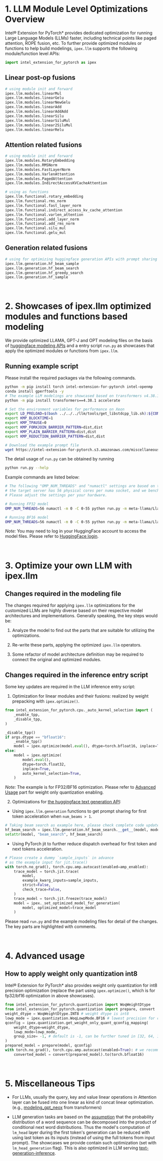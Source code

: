 ﻿# 1. LLM Module Level Optimizations Overview

Intel® Extension for PyTorch* provides dedicated optimization for running Large Language Models (LLMs) faster, including technical points like paged attention, ROPE fusion, etc. 
To further provide optimized modules or functions to help build modelings, `ipex.llm` supports the following module/function level APIs:

```python
import intel_extension_for_pytorch as ipex
```

## Linear post-op fusions

```python
# using module init and forward
ipex.llm.modules.linearMul
ipex.llm.modules.linearGelu
ipex.llm.modules.linearNewGelu
ipex.llm.modules.linearAdd
ipex.llm.modules.linearAddAdd
ipex.llm.modules.linearSilu
ipex.llm.modules.linearSiluMul
ipex.llm.modules.linear2SiluMul
ipex.llm.modules.linearRelu
```

##  Attention related fusions

```python
# using module init and forward
ipex.llm.modules.RotaryEmbedding
ipex.llm.modules.RMSNorm
ipex.llm.modules.FastLayerNorm
ipex.llm.modules.VarlenAttention
ipex.llm.modules.PagedAttention
ipex.llm.modules.IndirectAccessKVCacheAttention

# using as functions
ipex.llm.functional.rotary_embedding
ipex.llm.functional.rms_norm
ipex.llm.functional.fast_layer_norm
ipex.llm.functional.indirect_access_kv_cache_attention
ipex.llm.functional.varlen_attention
ipex.llm.functional.add_layer_norm
ipex.llm.functional.add_rms_norm
ipex.llm.functional.silu_mul
ipex.llm.functional.gelu_mul
```

## Generation related fusions

```python
# using for optimizing huggingface generation APIs with prompt sharing
ipex.llm.generation.hf_beam_sample
ipex.llm.generation.hf_beam_search
ipex.llm.generation.hf_greedy_search
ipex.llm.generation.hf_sample
```

<br>

# 2. Showcases of ipex.llm optimized modules and functions based modeling

We provide optimized LLAMA, GPT-J and OPT modeling files on the basis of [huggingface modeling APIs](https://huggingface.co/docs/transformers/en/main_classes/model) and a entry script `run.py` as showcases that apply the optimized modules or functions from `ipex.llm`.

## Running example script

Please install the required packages via the following commands.

```bash
python -m pip install torch intel-extension-for-pytorch intel-openmp
conda install gperftools -y
# The example LLM modelings are showcased based on transformers v4.38.1
python -m pip install transformers==4.38.1 accelerate

# Set the environment variables for performance on Xeon
export LD_PRELOAD=$(bash ../../../llm/tools/get_libstdcpp_lib.sh):${CONDA_PREFIX}/lib/libiomp5.so:${CONDA_PREFIX}/lib/libtcmalloc.so:${LD_PRELOAD}
export KMP_BLOCKTIME=1
export KMP_TPAUSE=0
export KMP_FORKJOIN_BARRIER_PATTERN=dist,dist
export KMP_PLAIN_BARRIER_PATTERN=dist,dist
export KMP_REDUCTION_BARRIER_PATTERN=dist,dist

# Download the example prompt file
wget https://intel-extension-for-pytorch.s3.amazonaws.com/miscellaneous/llm/prompt.json
```

The detail usage of `run.py` can be obtained by running

```bash
python run.py --help
```

Example commands are listed below:

```bash
# The following "OMP_NUM_THREADS" and "numactl" settings are based on the assumption that
# the target server has 56 physical cores per numa socket, and we benchmark with 1 socket.
# Please adjust the settings per your hardware.

# Running FP32 model
OMP_NUM_THREADS=56 numactl -m 0 -C 0-55 python run.py -m meta-llama/Llama-2-7b-hf --dtype float32

# Running BF16 model
OMP_NUM_THREADS=56 numactl -m 0 -C 0-55 python run.py -m meta-llama/Llama-2-7b-hf --dtype bfloat16
```

*Note:* You may need to log in your HuggingFace account to access the model files. Please refer to [HuggingFace login](https://huggingface.co/docs/huggingface_hub/quick-start#login).

<br>

# 3. Optimize your own LLM with ipex.llm

## Changes required in the modeling file

The changes required for applying `ipex.llm` optimizations for the customized LLMs are highly diverse based on their respective model architectures and implementations.
Generally speaking, the key steps would be:

1. Analyze the model to find out the parts that are suitable for utilizing the optimizations.

2. Re-write these parts, applying the optimized `ipex.llm` operators.

3. Some refactor of model architecture definition may be required to connect the original and optimized modules.

## Changes required in the inference entry script

Some key updates are required in the LLM inference entry script:

1. Optimization for linear modules and their fusions: realized by weight prepacking with `ipex.optimize()`.

```python
from intel_extension_for_pytorch.cpu._auto_kernel_selection import (
    _enable_tpp,
    _disable_tpp,
)

_disable_tpp()
if args.dtype == "bfloat16":
    _enable_tpp()
    model = ipex.optimize(model.eval(), dtype=torch.bfloat16, inplace=True)
else:
    model = ipex.optimize(
        model.eval(),
        dtype=torch.float32,
        inplace=True,
        auto_kernel_selection=True,
    )
```

*Note:* The example is for FP32/BF16 optimization.
Please refer to [Advanced Usage](#4-advanced-usage) part for weight only quantization enabling.

2. Optimizations for [the huggingface text generation API](https://huggingface.co/docs/transformers/en/main_classes/text_generation):

- Using `ipex.llm.generation` functions to get prompt sharing for first token acceleration when `num_beams > 1`.

```python
# Taking beam search as example here, please check complete code updates in run.py
hf_beam_search = ipex.llm.generation.hf_beam_search.__get__(model, model.__class__)
setattr(model, "beam_search", hf_beam_search)
```

- Using PyTorch jit to further reduce dispatch overhead for first token and next tokens acceleration.

```python
# Please create a dummy `sample_inputs` in advance 
# as the example input for jit.trace()
with torch.no_grad(), torch.cpu.amp.autocast(enabled=amp_enabled):
    trace_model = torch.jit.trace(
        model,
        example_kwarg_inputs=sample_inputs,
        strict=False,
        check_trace=False,
    )
    trace_model = torch.jit.freeze(trace_model)
    model = ipex._set_optimized_model_for_generation(
        model, optimized_model=trace_model
    )
```

Please read `run.py` and the example modeling files for detail of the changes.
The key parts are highlighted with comments.

<br>

# 4. Advanced usage

## How to apply weight only quantization int8

Intel® Extension for PyTorch* also provides weight only quantization for int8 precision optimization
(replace the part using `ipex.optimize()`, which is for fp32/bf16 optimization in above showcases).

```python
from intel_extension_for_pytorch.quantization import WoqWeightDtype
from intel_extension_for_pytorch.quantization import prepare, convert
weight_dtype = WoqWeightDtype.INT8 # weight dtype is int8
lowp_mode = ipex.quantization.WoqLowpMode.BF16 # lowest precision for computation
qconfig = ipex.quantization.get_weight_only_quant_qconfig_mapping(
    weight_dtype=weight_dtype,
    lowp_mode=lowp_mode,
    group_size= -1, # default is -1, can be further tuned in [32, 64, 128, 256, 512] (recommend) for better accuracy if needed
)
prepared_model = prepare(model, qconfig)
with torch.no_grad(), torch.cpu.amp.autocast(enabled=True): # we recommend to use quantization with AMP for better perf
    converted_model = convert(prepared_model).to(torch.bfloat16)
```

<br>

# 5. Miscellaneous Tips

- For LLMs, usually the query, key and value linear operations in Attention layer can be fused into one linear as kind of concat linear optimization. (e.g., [modeling_gpt_neox](https://github.com/huggingface/transformers/blob/main/src/transformers/models/gpt_neox/modeling_gpt_neox.py#L175) from transformers)
 
- LLM generation tasks are based on the [assumption](https://huggingface.co/blog/how-to-generate) that the probability distribution of a word sequence can be decomposed into the product of conditional next word distributions.
Thus the model's computation of `lm_head` layer during the first token's generation can be reduced with using last token as its inputs (instead of using the full tokens from input prompt).
The showcases we provide contain such optimization (set with `lm_head_generation` flag). This is also optimized in LLM serving [text-generation-inference](https://github.com/huggingface/text-generation-inference/blob/main/server/text_generation_server/models/custom_modeling/flash_llama_modeling.py#L419).
